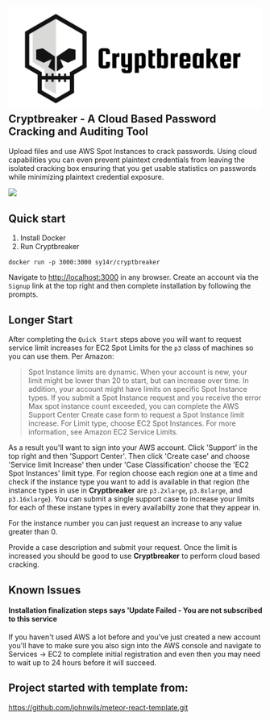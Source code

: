 ## ![Cryptbreaker Logo](CroppedCryptbreakerLogo.jpg)**Cryptbreaker** - A Cloud Based Password Cracking and Auditing Tool

Upload files and use AWS Spot Instances to crack passwords. Using cloud capabilities you can even prevent plaintext credentials from leaving the isolated cracking box ensuring that you get usable statistics on passwords while minimizing plaintext credential exposure.

![](initial-walkthrough.gif)

## Quick start
1. Install Docker
2. Run Cryptbreaker
```
docker run -p 3000:3000 sy14r/cryptbreaker
```

Navigate to [http://localhost:3000](http://localhost:3000) in any browser.
Create an account via the `Signup` link at the top right and then complete installation by following the prompts.

## Longer Start
After completing the `Quick Start` steps above you will want to request service limit increases for EC2 Spot Limits for the `p3` class of machines so you can use them. Per Amazon:
> Spot Instance limits are dynamic. When your account is new, your limit might be lower than 20 to start, but can increase over time. In addition, your account might have limits on specific Spot Instance types. If you submit a Spot Instance request and you receive the error Max spot instance count exceeded, you can complete the AWS Support Center Create case form to request a Spot Instance limit increase. For Limit type, choose EC2 Spot Instances. For more information, see Amazon EC2 Service Limits.

As a result you'll want to sign into your AWS account. Click 'Support' in the top right and then 'Support Center'. Then click 'Create case' and choose 'Service limit Increase' then under 'Case Classification' choose the 'EC2 Spot Instances' limit type. For region choose each region one at a time and check if the instance type you want to add is available in that region (the instance types in use in **Cryptbreaker** are `p3.2xlarge`, `p3.8xlarge`, and `p3.16xlarge`). You can submit a single support case to increase your limits for each of these instane types in every availabilty zone that they appear in.

For the instance number you can just request an increase to any value greater than 0.

Provide a case description and submit your request. Once the limit is increased you should be good to use **Cryptbreaker** to perform cloud based cracking.


## Known Issues
#### Installation finalization steps says 'Update Failed - You are not subscribed to this service
If you haven't used AWS a lot before and you've just created a new account you'll have to make sure you also sign into the AWS console and navigate to Services -> EC2 to complete initial registration and even then you may need to wait up to 24 hours before it will succeed.



## Project started with template from:
https://github.com/johnwils/meteor-react-template.git
